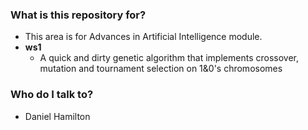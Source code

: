 ### What is this repository for? ###

* This area is for Advances in Artificial Intelligence module.
* **ws1**
    * A quick and dirty genetic algorithm that implements crossover, mutation and tournament selection on 1&0's chromosomes


### Who do I talk to? ###

* Daniel Hamilton
